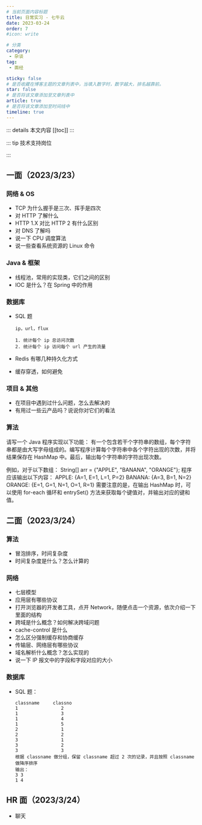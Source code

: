 ```yaml
---
# 当前页面内容标题
title: 日常实习 - 七牛云
date: 2023-03-24
order: 7
#icon: write

# 分类
category:
 - 杂谈
tag:
 - 面经

sticky: false
# 是否收藏在博客主题的文章列表中，当填入数字时，数字越大，排名越靠前。
star: false
# 是否将该文章添加至文章列表中
article: true
# 是否将该文章添加至时间线中
timeline: true
---
```


::: details 本文内容
[[toc]]
:::

::: tip 技术支持岗位

:::

## 一面（2023/3/23）

### 网络 & OS

- TCP 为什么握手是三次、挥手是四次
- 对 HTTP 了解什么
- HTTP 1.X 对比 HTTP 2 有什么区别
- 对 DNS 了解吗
- 说一下 CPU 调度算法
- 说一些查看系统资源的 Linux 命令

### Java & 框架

- 线程池，常用的实现类，它们之间的区别
- IOC 是什么？在 Spring 中的作用

### 数据库

- SQL 题

    ```text
    ip，url，flux
    
    1. 统计每个 ip 总访问次数
    2. 统计每个 ip 访问每个 url 产生的流量
    ```
- Redis 有哪几种持久化方式
- 缓存穿透，如何避免

### 项目 & 其他

- 在项目中遇到过什么问题，怎么去解决的
- 有用过一些云产品吗？说说你对它们的看法

### 算法

请写一个 Java 程序实现以下功能：
有一个包含若干个字符串的数组，每个字符串都是由大写字母组成的。编写程序计算每个字符串中各个字符出现的次数，并将结果保存在 HashMap 中。最后，输出每个字符串的字符出现次数。

例如，对于以下数组：
String[] arr = {"APPLE", "BANANA", "ORANGE"};
程序应该输出以下内容：
APPLE: {A=1, E=1, L=1, P=2}
BANANA: {A=3, B=1, N=2}
ORANGE: {E=1, G=1, N=1, O=1, R=1}
需要注意的是，在输出 HashMap 时，可以使用 for-each 循环和 entrySet() 方法来获取每个键值对，并输出对应的键和值。

## 二面（2023/3/24）

### 算法

- 冒泡排序，时间复杂度
- 时间复杂度是什么？怎么计算的

### 网络

- 七层模型
- 应用层有哪些协议
- 打开浏览器的开发者工具，点开 Network，随便点击一个资源，依次介绍一下里面的结构
- 跨域是什么概念？如何解决跨域问题
- cache-control 是什么
- 怎么区分强制缓存和协商缓存
- 传输层、网络层有哪些协议
- 域名解析什么概念？怎么实现的
- 说一下 IP 报文中的字段和字段对应的大小

### 数据库

- SQL 题：

    ```text
    classname     classno
    1                2
    1                3
    1                4
    1                5
    2                1
    2                2
    3                1
    3                2
    3                3
    根据 classname 做分组，保留 classname 超过 2 次的记录，并且按照 classname 做降序排序
    输出：
    3 3
    1 4
    ```

## HR 面（2023/3/24）

- 聊天